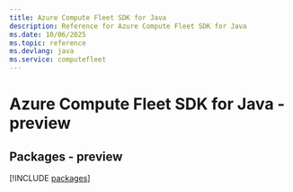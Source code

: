 ```yaml
---
title: Azure Compute Fleet SDK for Java
description: Reference for Azure Compute Fleet SDK for Java
ms.date: 10/06/2025
ms.topic: reference
ms.devlang: java
ms.service: computefleet
---
```

# Azure Compute Fleet SDK for Java - preview
## Packages - preview
[!INCLUDE [packages](compute-fleet-index.md)]